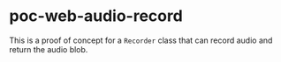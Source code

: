 # poc-web-audio-record

This is a proof of concept for a `Recorder` class that can record audio and return the audio blob. 
